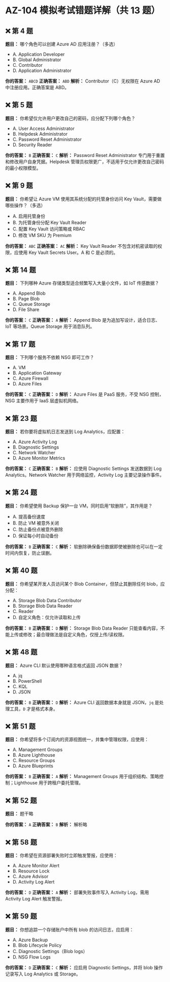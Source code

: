 # AZ-104 模拟考试错题详解（共 13 题）

## ❌ 第 4 题
**题目：** 哪个角色可以创建 Azure AD 应用注册？（多选）
- A. Application Developer
- B. Global Administrator
- C. Contributor
- D. Application Administrator

**你的答案：** `ABCD`
**正确答案：** `ABD`
**解析：** Contributor（C）无权限在 Azure AD 中注册应用。正确答案是 ABD。

## ❌ 第 5 题
**题目：** 你希望仅允许用户更改自己的密码，应分配下列哪个角色？
- A. User Access Administrator
- B. Helpdesk Administrator
- C. Password Reset Administrator
- D. Security Reader

**你的答案：** `B`
**正确答案：** `C`
**解析：** Password Reset Administrator 专门用于重置和修改用户自身凭据。Helpdesk 管理员权限更广，不适用于仅允许更改自己密码的最小权限模型。

## ❌ 第 9 题
**题目：** 你希望让 Azure VM 使用其系统分配的托管身份访问 Key Vault，需要做哪些操作？（多选）
- A. 启用托管身份
- B. 为托管身份分配 Key Vault Reader
- C. 配置 Key Vault 访问策略或 RBAC
- D. 修改 VM SKU 为 Premium

**你的答案：** `ABC`
**正确答案：** `AC`
**解析：** Key Vault Reader 不包含对机密读取的权限，应使用 Key Vault Secrets User。A 和 C 是必须的。

## ❌ 第 14 题
**题目：** 下列哪种 Azure 存储类型适合频繁写入大量小文件，如 IoT 传感数据？
- A. Append Blob
- B. Page Blob
- C. Queue Storage
- D. File Share

**你的答案：** `C`
**正确答案：** `A`
**解析：** Append Blob 是为追加写设计，适合日志、IoT 等场景。Queue Storage 用于消息队列。

## ❌ 第 17 题
**题目：** 下列哪个服务不依赖 NSG 即可工作？
- A. VM
- B. Application Gateway
- C. Azure Firewall
- D. Azure Files

**你的答案：** `C`
**正确答案：** `D`
**解析：** Azure Files 是 PaaS 服务，不受 NSG 控制，NSG 主要作用于 IaaS 层虚拟机网络。

## ❌ 第 23 题
**题目：** 若你要将虚拟机日志发送到 Log Analytics，应配置：
- A. Azure Activity Log
- B. Diagnostic Settings
- C. Network Watcher
- D. Azure Monitor Metrics

**你的答案：** `C`
**正确答案：** `B`
**解析：** 应使用 Diagnostic Settings 发送数据到 Log Analytics。Network Watcher 用于网络监控，Activity Log 主要记录操作事件。

## ❌ 第 24 题
**题目：** 你希望使用 Backup 保护一台 VM，同时启用“软删除”，其作用是？
- A. 提高备份速度
- B. 防止 VM 被意外关闭
- C. 防止备份点被意外删除
- D. 保证每小时自动备份

**你的答案：** `B`
**正确答案：** `C`
**解析：** 软删除确保备份数据即使被删除也可以在一定时间内恢复，防止误删。

## ❌ 第 40 题
**题目：** 你希望某开发人员访问某个 Blob Container，但禁止其删除任何 blob，应分配：
- A. Storage Blob Data Contributor
- B. Storage Blob Data Reader
- C. Reader
- D. 自定义角色：仅允许读取和上传

**你的答案：** `B`
**正确答案：** `D`
**解析：** Storage Blob Data Reader 只能查看内容，不能上传或修改；最合理做法是自定义角色，仅授上传/读权限。

## ❌ 第 48 题
**题目：** Azure CLI 默认使用哪种语言格式返回 JSON 数据？
- A. jq
- B. PowerShell
- C. KQL
- D. JSON

**你的答案：** `B`
**正确答案：** `D`
**解析：** Azure CLI 返回数据本身就是 JSON，`jq` 是处理工具，`D` 才是格式本身。

## ❌ 第 51 题
**题目：** 你希望将多个订阅内的资源视图统一，并集中管理权限，应使用：
- A. Management Groups
- B. Azure Lighthouse
- C. Resource Groups
- D. Azure Blueprints

**你的答案：** `B`
**正确答案：** `A`
**解析：** Management Groups 用于组织结构、策略控制；Lighthouse 用于跨租户委托管理。

## ❌ 第 52 题
**题目：** 题干略

**你的答案：** `A`
**正确答案：** `B`
**解析：** 解析略

## ❌ 第 58 题
**题目：** 你希望在资源部署失败时立即触发警报，应使用：
- A. Azure Monitor Alert
- B. Resource Lock
- C. Azure Advisor
- D. Activity Log Alert

**你的答案：** `D`
**正确答案：** `A`
**解析：** 部署失败事件写入 Activity Log，需用 Activity Log Alert 触发警报。

## ❌ 第 59 题
**题目：** 你想追踪一个存储账户中所有 blob 的访问日志，应启用：
- A. Azure Backup
- B. Blob Lifecycle Policy
- C. Diagnostic Settings（Blob logs）
- D. NSG Flow Logs

**你的答案：** `D`
**正确答案：** `C`
**解析：** 应启用 Diagnostic Settings，并将 blob 操作记录写入 Log Analytics 或 Storage。
